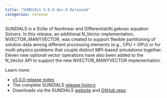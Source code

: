 ```yaml
---
title: "SUNDIALS 5.0.0-dev.0 Released"
categories: release
---
```


SUNDIALS is a SUite of Nonlinear and DIfferential/ALgebraic equation Solvers. In this release, an additional N_Vector implementation, NVECTOR_MANYVECTOR, was created to support flexible partitioning of solution data among different processing elements (e.g., CPU + GPU) or for multi-physics problems that couple distinct MPI-based simulations together. Eleven new optional vector operations have also been added to the N_Vector API to support the new NVECTOR_MANYVECTOR implementation.

Learn more:
- [v5.0.0 release notes](https://github.com/LLNL/sundials/releases/tag/v5.0.0-dev.0)
- The complete SUNDIALS [release history](https://computing.llnl.gov/projects/sundials/release-history)
- Downloads via the SUNDIALS [website](https://computing.llnl.gov/projects/sundials) and [GitHub repo](https://github.com/LLNL/sundials)
